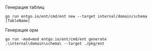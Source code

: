 Генерация таблиц
```shell
go run entgo.io/ent/cmd/ent new --target internal/domain/schema [TableName]
```

Генерация орм
```shell
go run -mod=mod entgo.io/ent/cmd/ent generate .\internal\domain\schema\ --target ./pkg/ent
```